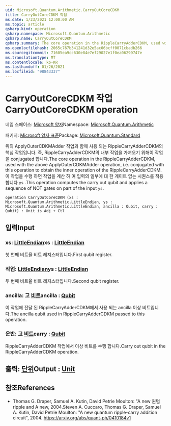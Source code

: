 ```yaml
---
uid: Microsoft.Quantum.Arithmetic.CarryOutCoreCDKM
title: CarryOutCoreCDKM 작업
ms.date: 1/23/2021 12:00:00 AM
ms.topic: article
qsharp.kind: operation
qsharp.namespace: Microsoft.Quantum.Arithmetic
qsharp.name: CarryOutCoreCDKM
qsharp.summary: The core operation in the RippleCarryAdderCDKM, used with the above ApplyOuterCDKMAdder operation, i.e. conjugated with this operation to obtain the inner operation of the RippleCarryAdderCDKM. This operation computes the carry out qubit and applies a sequence of NOT gates on part of the input `ys`.
ms.openlocfilehash: 2065c767b341241d32e5ac06bcff0071cbadb266
ms.sourcegitcommit: 71605ea9cc630e84e7ef29027e1f0ea06299747e
ms.translationtype: MT
ms.contentlocale: ko-KR
ms.lasthandoff: 01/26/2021
ms.locfileid: "98843337"
---
```

# <a name="carryoutcorecdkm-operation"></a><span data-ttu-id="7511e-102">CarryOutCoreCDKM 작업</span><span class="sxs-lookup"><span data-stu-id="7511e-102">CarryOutCoreCDKM operation</span></span>

<span data-ttu-id="7511e-103">네임 스페이스: [Microsoft 양자](xref:Microsoft.Quantum.Arithmetic)</span><span class="sxs-lookup"><span data-stu-id="7511e-103">Namespace: [Microsoft.Quantum.Arithmetic](xref:Microsoft.Quantum.Arithmetic)</span></span>

<span data-ttu-id="7511e-104">패키지: [Microsoft 양자 표준](https://nuget.org/packages/Microsoft.Quantum.Standard)</span><span class="sxs-lookup"><span data-stu-id="7511e-104">Package: [Microsoft.Quantum.Standard](https://nuget.org/packages/Microsoft.Quantum.Standard)</span></span>


<span data-ttu-id="7511e-105">위의 ApplyOuterCDKMAdder 작업과 함께 사용 되는 RippleCarryAdderCDKM의 핵심 작업입니다. 즉, RippleCarryAdderCDKM의 내부 작업을 가져오기 위해이 작업을 conjugated 합니다.</span><span class="sxs-lookup"><span data-stu-id="7511e-105">The core operation in the RippleCarryAdderCDKM, used with the above ApplyOuterCDKMAdder operation, i.e. conjugated with this operation to obtain the inner operation of the RippleCarryAdderCDKM.</span></span> <span data-ttu-id="7511e-106">이 작업을 수행 하면 작업을 계산 하 여 입력의 일부에 대 한 게이트 없는 시퀀스를 적용 합니다 `ys` .</span><span class="sxs-lookup"><span data-stu-id="7511e-106">This operation computes the carry out qubit and applies a sequence of NOT gates on part of the input `ys`.</span></span>

```qsharp
operation CarryOutCoreCDKM (xs : Microsoft.Quantum.Arithmetic.LittleEndian, ys : Microsoft.Quantum.Arithmetic.LittleEndian, ancilla : Qubit, carry : Qubit) : Unit is Adj + Ctl
```


## <a name="input"></a><span data-ttu-id="7511e-107">입력</span><span class="sxs-lookup"><span data-stu-id="7511e-107">Input</span></span>

### <a name="xs--littleendian"></a><span data-ttu-id="7511e-108">xs: [LittleEndian](xref:Microsoft.Quantum.Arithmetic.LittleEndian)</span><span class="sxs-lookup"><span data-stu-id="7511e-108">xs : [LittleEndian](xref:Microsoft.Quantum.Arithmetic.LittleEndian)</span></span>

<span data-ttu-id="7511e-109">첫 번째 비트율 비트 레지스터입니다.</span><span class="sxs-lookup"><span data-stu-id="7511e-109">First qubit register.</span></span>


### <a name="ys--littleendian"></a><span data-ttu-id="7511e-110">작업: [LittleEndian](xref:Microsoft.Quantum.Arithmetic.LittleEndian)</span><span class="sxs-lookup"><span data-stu-id="7511e-110">ys : [LittleEndian](xref:Microsoft.Quantum.Arithmetic.LittleEndian)</span></span>

<span data-ttu-id="7511e-111">두 번째 비트율 비트 레지스터입니다.</span><span class="sxs-lookup"><span data-stu-id="7511e-111">Second qubit register.</span></span>


### <a name="ancilla--qubit"></a><span data-ttu-id="7511e-112">ancilla: 고 [비트](xref:microsoft.quantum.lang-ref.qubit)</span><span class="sxs-lookup"><span data-stu-id="7511e-112">ancilla : [Qubit](xref:microsoft.quantum.lang-ref.qubit)</span></span>

<span data-ttu-id="7511e-113">이 작업에 전달 된 RippleCarryAdderCDKM에서 사용 되는 ancilla 이상 비트입니다.</span><span class="sxs-lookup"><span data-stu-id="7511e-113">The ancilla qubit used in RippleCarryAdderCDKM passed to this operation.</span></span>


### <a name="carry--qubit"></a><span data-ttu-id="7511e-114">운반: 고 [비트](xref:microsoft.quantum.lang-ref.qubit)</span><span class="sxs-lookup"><span data-stu-id="7511e-114">carry : [Qubit](xref:microsoft.quantum.lang-ref.qubit)</span></span>

<span data-ttu-id="7511e-115">RippleCarryAdderCDKM 작업에서 이상 비트를 수행 합니다.</span><span class="sxs-lookup"><span data-stu-id="7511e-115">Carry out qubit in the RippleCarryAdderCDKM operation.</span></span>



## <a name="output--unit"></a><span data-ttu-id="7511e-116">출력: [단위](xref:microsoft.quantum.lang-ref.unit)</span><span class="sxs-lookup"><span data-stu-id="7511e-116">Output : [Unit](xref:microsoft.quantum.lang-ref.unit)</span></span>



## <a name="references"></a><span data-ttu-id="7511e-117">참조</span><span class="sxs-lookup"><span data-stu-id="7511e-117">References</span></span>

- <span data-ttu-id="7511e-118">Thomas G. Draper, Samuel A. Kutin, David Petrie Moulton: "A new 퀀텀 ripple and A new, 2004.</span><span class="sxs-lookup"><span data-stu-id="7511e-118">Steven A. Cuccaro, Thomas G. Draper, Samuel A. Kutin, David Petrie Moulton: "A new quantum ripple-carry addition circuit", 2004.</span></span>
  https://arxiv.org/abs/quant-ph/0410184v1